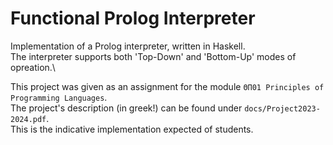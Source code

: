 # Functional Prolog Interpreter

Implementation of a Prolog interpreter, written in Haskell.\
The interpreter supports both 'Top-Down' and 'Bottom-Up' modes of opreation.\


This project was given as an assignment for the module `ΘΠ01 Principles of Programming Languages`.\
The project's description (in greek!) can be found under `docs/Project2023-2024.pdf`.\
This is the indicative implementation expected of students.

